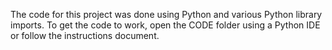 The code for this project was done using Python and various Python library imports. To get the code to work, open the CODE folder using a Python IDE or follow the instructions document.
